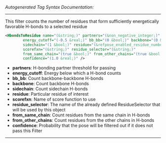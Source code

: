 <!-- THIS IS AN AUTOGENERATED FILE: Don't edit it directly, instead change the schema definition in the code itself. -->

_Autogenerated Tag Syntax Documentation:_

---
This filter counts the number of residues that form sufficiently energetically favorable H-bonds to a selected residue

```xml
<HbondsToResidue name="(&string;)" partners="(&non_negative_integer;)"
        energy_cutoff="(-0.5 &real;)" bb_bb="(0 &bool;)" backbone="(0 &bool;)"
        sidechain="(1 &bool;)" residue="(&refpose_enabled_residue_number;)"
        scorefxn="(&string;)" residue_selector="(&string;)"
        from_same_chain="(true &bool;)" from_other_chains="(true &bool;)"
        confidence="(1.0 &real;)" />
```

-   **partners**: H-bonding partner threshold for passing
-   **energy_cutoff**: Energy below which a H-bond counts
-   **bb_bb**: Count backbone-backbone H-bonds
-   **backbone**: Count backbone H-bonds
-   **sidechain**: Count sidechain H-bonds
-   **residue**: Particular residue of interest
-   **scorefxn**: Name of score function to use
-   **residue_selector**: The name of the already defined ResidueSelector that will be used by this object
-   **from_same_chain**: Count residues from the same chain in H-bonds
-   **from_other_chains**: Count residues from the other chains in H-bonds
-   **confidence**: Probability that the pose will be filtered out if it does not pass this Filter

---
